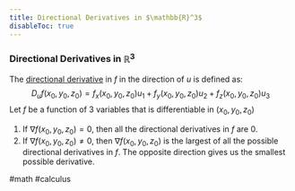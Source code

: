 ```yaml
---
title: Directional Derivatives in $\mathbb{R}^3$
disableToc: true
---
```


### Directional Derivatives in $\mathbb{R}^3$
The [directional derivative](directional-derivative.md) in $f$ in the direction of $u$ is defined as:
$$
D_uf(x_0,y_0,z_0)=f_x(x_0,y_0,z_0)u_1+f_y(x_0,y_0,z_0)u_2+f_z(x_0,y_0,z_0)u_3
$$
Let $f$ be a function of $3$ variables that is differentiable in $(x_0,y_0,z_0)$
1. If $\nabla f(x_0,y_0,z_0) = 0$, then all the directional derivatives in $f$ are $0$.
2. If $\nabla f(x_0,y_0,z_0) \neq 0$, then $\nabla f(x_0,y_0,z_0)$ is the largest of all the possible directional derivatives in $f$. The opposite direction gives us the smallest possible derivative.

#math #calculus 
